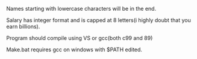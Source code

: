 Names starting with lowercase characters will be in the end.

Salary has integer format and is capped at 8 letters(i highly doubt that you earn billions).

Program should compile using VS or gcc(both c99 and 89)

Make.bat requires gcc on windows with $PATH edited.
